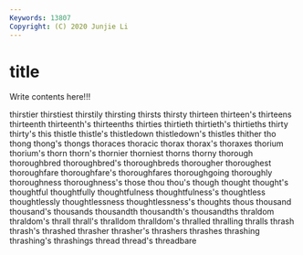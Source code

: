 ```yaml
---
Keywords: 13807
Copyright: (C) 2020 Junjie Li
---
```


# title

Write contents here!!!

thirstier 
thirstiest 
thirstily 
thirsting 
thirsts 
thirsty 
thirteen
thirteen's 
thirteens 
thirteenth 
thirteenth's 
thirteenths 
thirties 
thirtieth 
thirtieth's 
thirtieths 
thirty
thirty's 
this 
thistle 
thistle's 
thistledown 
thistledown's 
thistles 
thither 
tho 
thong
thong's 
thongs 
thoraces 
thoracic 
thorax 
thorax's 
thoraxes 
thorium 
thorium's 
thorn
thorn's 
thornier 
thorniest 
thorns 
thorny 
thorough 
thoroughbred 
thoroughbred's 
thoroughbreds 
thorougher
thoroughest 
thoroughfare 
thoroughfare's 
thoroughfares 
thoroughgoing 
thoroughly 
thoroughness 
thoroughness's 
those 
thou
thou's 
though 
thought 
thought's 
thoughtful 
thoughtfully 
thoughtfulness 
thoughtfulness's 
thoughtless 
thoughtlessly
thoughtlessness 
thoughtlessness's 
thoughts 
thous 
thousand 
thousand's 
thousands 
thousandth 
thousandth's 
thousandths
thraldom 
thraldom's 
thrall 
thrall's 
thralldom 
thralldom's 
thralled 
thralling 
thralls 
thrash
thrash's 
thrashed 
thrasher 
thrasher's 
thrashers 
thrashes 
thrashing 
thrashing's 
thrashings 
thread
thread's 
threadbare 
